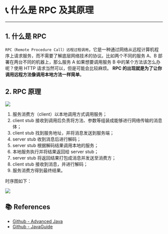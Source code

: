 # 📞 什么是 RPC 及其原理

---

## 1. 什么是 RPC

`RPC（Remote Procedure Call）远程过程调用`，它是一种通过网络从远程计算机程序上请求服务，而不需要了解底层网络技术的协议。比如两个不同的服务 A、B 部署在两台不同的机器上，那么服务 A 如果想要调用服务 B 中的某个方法该怎么办呢？使用 HTTP 请求当然可以，但是可能会比较麻烦。 **RPC 的出现就是为了让你调用远程方法像调用本地方法一样简单**。

## 2. RPC 原理

![](https://gitee.com/veal98/images/raw/master/img/20201126202743.png)

1. 服务消费方（client）以本地调用方式调用服务；
2. client stub 接收到调用后负责将方法、参数等组装成能够进行网络传输的消息体；
3. client stub 找到服务地址，并将消息发送到服务端；
4. server stub 收到消息后进行解码；
5. server stub 根据解码结果调用本地的服务；
6. 本地服务执行并将结果返回给 server stub；
7. server stub 将返回结果打包成消息并发送至消费方；
8. client stub 接收到消息，并进行解码；
9. 服务消费方得到最终结果。

时序图如下：

![](https://gitee.com/veal98/images/raw/master/img/20201126202849.png)





## 📚 References

- [Github - Advanced Java](https://doocs.gitee.io/advanced-java/#/./docs/distributed-system/distributed-system-interview)
- [Github - JavaGuide](https://snailclimb.gitee.io/javaguide/#/docs/system-design/distributed-system/分布式?id=二-分布式事务)
